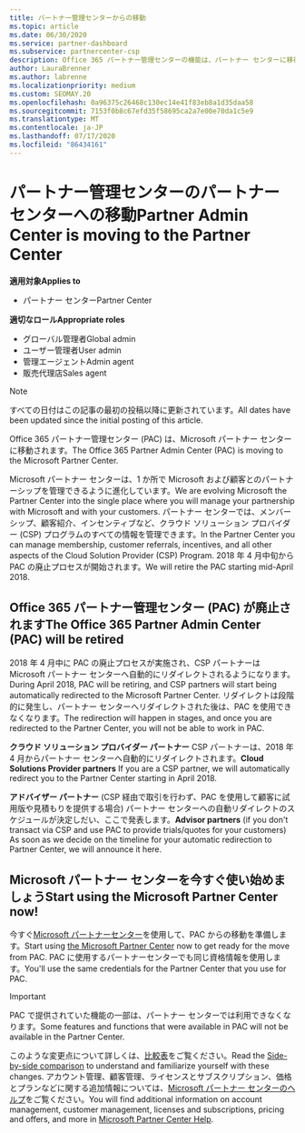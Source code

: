 ```yaml
---
title: パートナー管理センターからの移動
ms.topic: article
ms.date: 06/30/2020
ms.service: partner-dashboard
ms.subservice: partnercenter-csp
description: Office 365 パートナー管理センターの機能は、パートナー センターに移行されます。
author: LauraBrenner
ms.author: labrenne
ms.localizationpriority: medium
ms.custom: SEOMAY.20
ms.openlocfilehash: 0a96375c26468c130ec14e41f83eb8a1d35daa58
ms.sourcegitcommit: 7153f0b8c67efd35f58695ca2a7e00e70da1c5e9
ms.translationtype: MT
ms.contentlocale: ja-JP
ms.lasthandoff: 07/17/2020
ms.locfileid: "86434161"
---
```

# <a name="partner-admin-center-is-moving-to-the-partner-center"></a><span data-ttu-id="55b3e-103">パートナー管理センターのパートナー センターへの移動</span><span class="sxs-lookup"><span data-stu-id="55b3e-103">Partner Admin Center is moving to the Partner Center</span></span>

<span data-ttu-id="55b3e-104">**適用対象**</span><span class="sxs-lookup"><span data-stu-id="55b3e-104">**Applies to**</span></span>

- <span data-ttu-id="55b3e-105">パートナー センター</span><span class="sxs-lookup"><span data-stu-id="55b3e-105">Partner Center</span></span>

<span data-ttu-id="55b3e-106">**適切なロール**</span><span class="sxs-lookup"><span data-stu-id="55b3e-106">**Appropriate roles**</span></span>
- <span data-ttu-id="55b3e-107">グローバル管理者</span><span class="sxs-lookup"><span data-stu-id="55b3e-107">Global admin</span></span>
- <span data-ttu-id="55b3e-108">ユーザー管理者</span><span class="sxs-lookup"><span data-stu-id="55b3e-108">User admin</span></span>
- <span data-ttu-id="55b3e-109">管理エージェント</span><span class="sxs-lookup"><span data-stu-id="55b3e-109">Admin agent</span></span>
- <span data-ttu-id="55b3e-110">販売代理店</span><span class="sxs-lookup"><span data-stu-id="55b3e-110">Sales agent</span></span>

> [!NOTE]  
> <span data-ttu-id="55b3e-111">すべての日付はこの記事の最初の投稿以降に更新されています。</span><span class="sxs-lookup"><span data-stu-id="55b3e-111">All dates have been updated since the initial posting of this article.</span></span>

<span data-ttu-id="55b3e-112">Office 365 パートナー管理センター (PAC) は、Microsoft パートナー センターに移動されます。</span><span class="sxs-lookup"><span data-stu-id="55b3e-112">The Office 365 Partner Admin Center (PAC) is moving to the Microsoft Partner Center.</span></span>

<span data-ttu-id="55b3e-113">Microsoft パートナー センターは、1 か所で Microsoft および顧客とのパートナーシップを管理できるように進化しています。</span><span class="sxs-lookup"><span data-stu-id="55b3e-113">We are evolving Microsoft the Partner Center into the single place where you will manage your partnership with Microsoft and with your customers.</span></span> <span data-ttu-id="55b3e-114">パートナー センターでは、メンバーシップ、顧客紹介、インセンティブなど、クラウド ソリューション プロバイダー (CSP) プログラムのすべての情報を管理できます。</span><span class="sxs-lookup"><span data-stu-id="55b3e-114">In the Partner Center you can manage membership, customer referrals, incentives, and all other aspects of the Cloud Solution Provider (CSP) Program.</span></span> <span data-ttu-id="55b3e-115">2018 年 4 月中旬から PAC の廃止プロセスが開始されます。</span><span class="sxs-lookup"><span data-stu-id="55b3e-115">We will retire the PAC starting mid-April 2018.</span></span>

## <a name="the-office-365-partner-admin-center-pac-will-be-retired"></a><span data-ttu-id="55b3e-116">Office 365 パートナー管理センター (PAC) が廃止されます</span><span class="sxs-lookup"><span data-stu-id="55b3e-116">The Office 365 Partner Admin Center (PAC) will be retired</span></span>

<span data-ttu-id="55b3e-117">2018 年 4 月中に PAC の廃止プロセスが実施され、CSP パートナーは Microsoft パートナー センターへ自動的にリダイレクトされるようになります。</span><span class="sxs-lookup"><span data-stu-id="55b3e-117">During April 2018, PAC will be retiring, and CSP partners will start being automatically redirected to the Microsoft Partner Center.</span></span> <span data-ttu-id="55b3e-118">リダイレクトは段階的に発生し、パートナー センターへリダイレクトされた後は、PAC を使用できなくなります。</span><span class="sxs-lookup"><span data-stu-id="55b3e-118">The redirection will happen in stages, and once you are redirected to the Partner Center, you will not be able to work in PAC.</span></span> 

<span data-ttu-id="55b3e-119">**クラウド ソリューション プロバイダー パートナー** CSP パートナーは、2018 年 4 月からパートナー センターへ自動的にリダイレクトされます。</span><span class="sxs-lookup"><span data-stu-id="55b3e-119">**Cloud Solutions Provider partners** If you are a CSP partner, we will automatically redirect you to the Partner Center starting in April 2018.</span></span> 

<span data-ttu-id="55b3e-120">**アドバイザー パートナー** (CSP 経由で取引を行わず、PAC を使用して顧客に試用版や見積もりを提供する場合) パートナー センターへの自動リダイレクトのスケジュールが決定しだい、ここで発表します。</span><span class="sxs-lookup"><span data-stu-id="55b3e-120">**Advisor partners** (if you don't transact via CSP and use PAC to provide trials/quotes for your customers) As soon as we decide on the timeline for your automatic redirection to Partner Center, we will announce it here.</span></span> 


## <a name="start-using-the-microsoft-partner-center-now"></a><span data-ttu-id="55b3e-121">Microsoft パートナー センターを今すぐ使い始めましょう</span><span class="sxs-lookup"><span data-stu-id="55b3e-121">Start using the Microsoft Partner Center now!</span></span>

<span data-ttu-id="55b3e-122">今すぐ[Microsoft パートナーセンター](https://partnercenter.microsoft.com/)を使用して、PAC からの移動を準備します。</span><span class="sxs-lookup"><span data-stu-id="55b3e-122">Start using [the Microsoft Partner Center](https://partnercenter.microsoft.com/) now to get ready for the move from PAC.</span></span>  <span data-ttu-id="55b3e-123">PAC に使用するパートナーセンターでも同じ資格情報を使用します。</span><span class="sxs-lookup"><span data-stu-id="55b3e-123">You'll use the same credentials for the Partner Center that you use for PAC.</span></span>

> [!IMPORTANT]  
> <span data-ttu-id="55b3e-124">PAC で提供されていた機能の一部は、パートナー センターでは利用できなくなります。</span><span class="sxs-lookup"><span data-stu-id="55b3e-124">Some features and functions that were available in PAC will not be available in the Partner Center.</span></span>

 <span data-ttu-id="55b3e-125">このような変更点について詳しくは、[比較表](moving-from-pac-to-pc.md)をご覧ください。</span><span class="sxs-lookup"><span data-stu-id="55b3e-125">Read the [Side-by-side comparison](moving-from-pac-to-pc.md) to understand and familiarize yourself with these changes.</span></span>  <span data-ttu-id="55b3e-126">アカウント管理、顧客管理、ライセンスとサブスクリプション、価格とプランなどに関する追加情報については、[Microsoft パートナー センターのヘルプ](https://docs.microsoft.com/partner-center/)をご覧ください。</span><span class="sxs-lookup"><span data-stu-id="55b3e-126">You will find additional information on account management, customer management, licenses and subscriptions, pricing and offers, and more in [Microsoft Partner Center Help](https://docs.microsoft.com/partner-center/).</span></span>